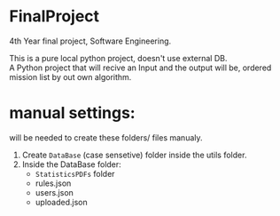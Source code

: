 # FinalProject
4th Year final project, Software Engineering.

This is a pure local python project, doesn't use external DB.<br>
A Python project that will recive an Input and the output will be, ordered mission list by out own algorithm.

# manual settings:
  will be needed to create these folders/ files manualy.
  1. Create `DataBase` (case sensetive) folder inside the utils folder.
  2. Inside the DataBase folder:
     * `StatisticsPDFs` folder
     * rules.json
     * users.json
     * uploaded.json
